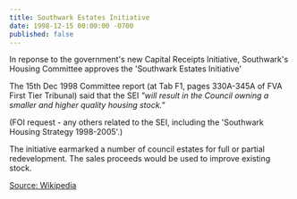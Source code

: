 ```yaml
---
title: Southwark Estates Initiative
date: 1998-12-15 00:00:00 -0700
published: false
---
```

In reponse to the government's new Capital Receipts Initiative, Southwark's Housing Committee approves the 'Southwark Estates Initiative'

The 15th Dec 1998 Committee report (at Tab F1, pages 330A-345A of FVA First Tier Tribunal) said that the SEI _"will result in the Council owning a smaller and higher quality housing stock."_

(FOI request - any others related to the SEI, including the 'Southwark Housing Strategy 1998-2005'.) 

The initiative earmarked a number of council estates for full or partial redevelopment. The sales proceeds would be used to improve existing stock.

[Source: Wikipedia](https://en.wikipedia.org/wiki/Fr%C3%A9d%C3%A9ric_Chopin)
